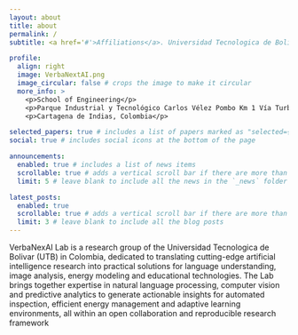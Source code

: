 ```yaml
---
layout: about
title: about
permalink: /
subtitle: <a href='#'>Affiliations</a>. Universidad Tecnologica de Bolivar, School of Engineering, Cartagena de Indias 130010, Colombia.

profile:
  align: right
  image: VerbaNextAI.png
  image_circular: false # crops the image to make it circular
  more_info: >
    <p>School of Engineering</p>
    <p>Parque Industrial y Tecnológico Carlos Vélez Pombo Km 1 Vía Turbaco</p>
    <p>Cartagena de Indias, Colombia</p>

selected_papers: true # includes a list of papers marked as "selected={true}"
social: true # includes social icons at the bottom of the page

announcements:
  enabled: true # includes a list of news items
  scrollable: true # adds a vertical scroll bar if there are more than 3 news items
  limit: 5 # leave blank to include all the news in the `_news` folder

latest_posts:
  enabled: true
  scrollable: true # adds a vertical scroll bar if there are more than 3 new posts items
  limit: 3 # leave blank to include all the blog posts
---
```


VerbaNexAI Lab is a research group of the Universidad Tecnologica de Bolivar (UTB) in Colombia, dedicated to translating cutting-edge artificial intelligence research into practical solutions for language understanding, image analysis, energy modeling and educational technologies. The Lab brings together expertise in natural language processing, computer vision and predictive analytics to generate actionable insights for automated inspection, efficient energy management and adaptive learning environments, all within an open collaboration and reproducible research framework 
